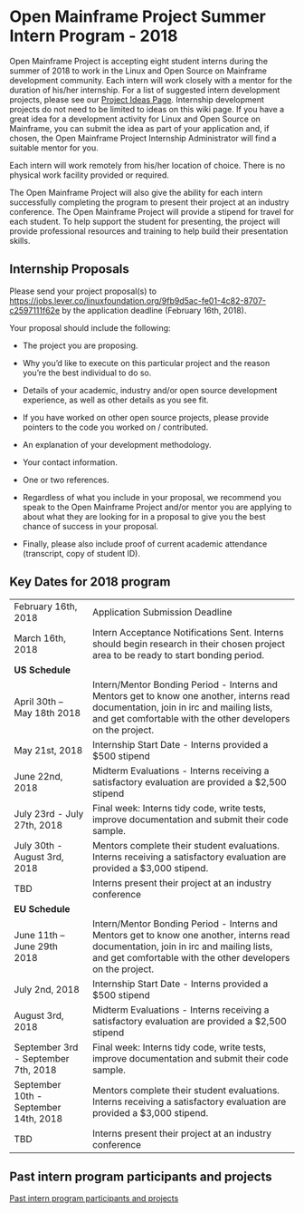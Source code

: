 # Open Mainframe Project Summer Intern Program - 2018

Open Mainframe Project is accepting eight student interns during the summer of 2018 to work in the Linux and Open Source on Mainframe development community. Each intern will work closely with a mentor for the duration of his/her internship. For a list of suggested intern development projects, please see our [Project Ideas Page](https://github.com/openmainframeproject/tsc/blob/master/proposed.md). Internship development projects do not need to be limited to ideas on this wiki page. If you have a great idea for a development activity for Linux and Open Source on Mainframe, you can submit the idea as part of your application and, if chosen, the Open Mainframe Project Internship Administrator will find a suitable mentor for you.

Each intern will work remotely from his/her location of choice. There is no physical work facility provided or required.

The Open Mainframe Project will also give the ability for each intern successfully completing the program to present their project at an industry conference. The Open Mainframe Project will provide a stipend for travel for each student. To help support the student for presenting, the project will provide professional resources and training to help build their presentation skills.

## Internship Proposals

Please send your project proposal(s) to https://jobs.lever.co/linuxfoundation.org/9fb9d5ac-fe01-4c82-8707-c2597111f62e by the application deadline (February 16th, 2018).

Your proposal should include the following:

* The project you are proposing.

* Why you’d like to execute on this particular project and the reason you’re the best individual to do so.

* Details of your academic, industry and/or open source development experience, as well as other details as you see fit.

* If you have worked on other open source projects, please provide pointers to the code you worked on / contributed.

* An explanation of your development methodology.

* Your contact information.

* One or two references.

* Regardless of what you include in your proposal, we recommend you speak to the Open Mainframe Project and/or mentor you are applying to about what they are looking for in a proposal to give you the best chance of success in your proposal.

* Finally, please also include proof of current academic attendance (transcript, copy of student ID).

## Key Dates for 2018 program

<table>
  <tr>
    <td>February 16th, 2018</td>
    <td>Application Submission Deadline</td>
  </tr>
  <tr>
    <td>March 16th, 2018</td>
    <td>Intern Acceptance Notifications Sent. Interns should begin research in their chosen project area to be ready to start bonding period.</td>
  </tr>
  <tr>
    <td colspan=2><strong>US Schedule</strong></td>
  </tr>
  <tr>
    <td>April 30th – May 18th 2018</td>
    <td>Intern/Mentor Bonding Period - Interns and Mentors get to know one another, interns read documentation, join in irc and mailing lists, and get comfortable with the other developers on the project.</td>
  </tr>
  <tr>
    <td>May 21st, 2018</td>
    <td>Internship Start Date - Interns provided a $500 stipend</td>
  </tr>
  <tr>
    <td>June 22nd, 2018</td>
    <td>Midterm Evaluations - Interns receiving a satisfactory evaluation are provided a $2,500 stipend</td>
  </tr>
  <tr>
    <td>July 23rd - July 27th, 2018</td>
    <td>Final week: Interns tidy code, write tests, improve documentation and submit their code sample.</td>
  </tr>
  <tr>
    <td>July 30th - August 3rd, 2018</td>
    <td>Mentors complete their student evaluations. Interns receiving a satisfactory evaluation are provided a $3,000 stipend.</td>
  </tr>
  <tr>
    <td>TBD</td>
    <td>Interns present their project at an industry conference</td>
  </tr>
  <tr>
    <td colspan=2><strong>EU Schedule</strong></td>
  </tr>
  <tr>
    <td>June 11th – June 29th 2018</td>
    <td>Intern/Mentor Bonding Period - Interns and Mentors get to know one another, interns read documentation, join in irc and mailing lists, and get comfortable with the other developers on the project.</td>
  </tr>
  <tr>
    <td>July 2nd, 2018</td>
    <td>Internship Start Date - Interns provided a $500 stipend</td>
  </tr>
  <tr>
    <td>August 3rd, 2018</td>
    <td>Midterm Evaluations - Interns receiving a satisfactory evaluation are provided a $2,500 stipend</td>
  </tr>
  <tr>
    <td>September 3rd - September 7th, 2018</td>
    <td>Final week: Interns tidy code, write tests, improve documentation and submit their code sample.</td>
  </tr>
  <tr>
    <td>September 10th - September 14th, 2018</td>
    <td>Mentors complete their student evaluations. Interns receiving a satisfactory evaluation are provided a $3,000 stipend.</td>
  </tr>
  <tr>
    <td>TBD</td>
    <td>Interns present their project at an industry conference</td>
  </tr>
</table>

## Past intern program participants and projects

[Past intern program participants and projects](internship/past.md)
